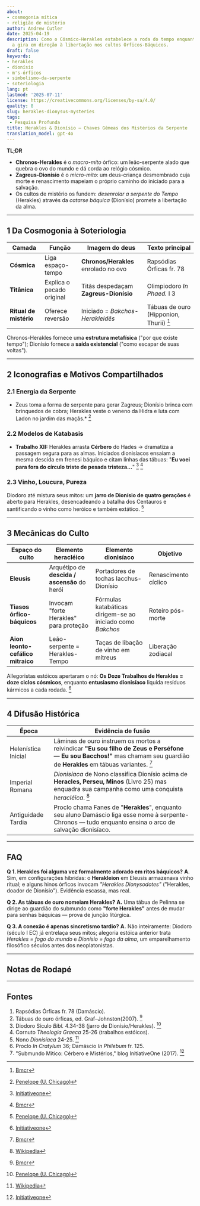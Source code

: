 ```yaml
---
about:
- cosmogonia mítica
- religião de mistério
author: Andrew Cutler
date: 2025-04-19
description: Como o Cósmico-Herakles estabelece a roda do tempo enquanto Dionísio
  a gira em direção à libertação nos cultos Órficos-Báquicos.
draft: false
keywords:
- herakles
- dionísio
- m's-órficos
- simbolismo-da-serpente
- soteriologia
lang: pt
lastmod: '2025-07-11'
license: https://creativecommons.org/licenses/by-sa/4.0/
quality: 8
slug: herakles-dionysus-mysteries
tags:
 - Pesquisa Profunda
title: Herakles & Dionísio — Chaves Gêmeas dos Mistérios da Serpente
translation_model: gpt-4o
---
```


**TL;DR**

- **Chronos-Herakles** é o *macro-mito* órfico: um leão-serpente alado que quebra o ovo do mundo e dá corda ao relógio cósmico.
- **Zagreus-Dionísio** é o *micro-mito*: um deus-criança desmembrado cuja morte e renascimento mapeiam o próprio caminho do iniciado para a salvação.
- Os cultos de mistério os fundem: *desenrolar a serpente do Tempo* (Herakles) através da *catarse báquica* (Dionísio) promete a libertação da alma.

---

## 1 Da Cosmogonia à Soteriologia

| Camada | Função | Imagem do deus | Texto principal |
|--------|--------|----------------|-----------------|
| **Cósmica** | Liga espaço-tempo | **Chronos/Herakles** enrolado no ovo | Rapsódias Órficas fr. 78 |
| **Titânica** | Explica o pecado original | Titãs despedaçam **Zagreus-Dionísio** | Olimpiodoro *In Phaed.* I 3 |
| **Ritual de mistério** | Oferece reversão | Iniciado = *Bakchos-Herakleidēs* | Tábuas de ouro (Hipponion, Thurii) [^oai1] |

Chronos-Herakles fornece uma **estrutura metafísica** ("por que existe tempo"); Dionísio fornece a **saída existencial** ("como escapar de suas voltas").

---

## 2 Iconografias e Motivos Compartilhados

### 2.1 Energia da Serpente
* Zeus toma a forma de serpente para gerar Zagreus; Dionísio brinca com brinquedos de cobra; Herakles veste o veneno da Hidra e luta com Ladon no jardim das maçãs.* [^oai2]

### 2.2 Modelos de Katabasis
* **Trabalho XII:** Herakles arrasta **Cérbero** do Hades → dramatiza a passagem segura para as almas. Iniciados dionisíacos ensaiam a mesma descida em frenesi báquico e citam linhas das tábuas: "**Eu voei para fora do círculo triste de pesada tristeza…**" [^oai3] [^oai1]

### 2.3 Vinho, Loucura, Pureza
Diodoro até mistura seus mitos: um **jarro de Dionísio de quatro gerações** é aberto para Herakles, desencadeando a batalha dos Centauros e santificando o vinho como heróico e também extático. [^oai2]

---

## 3 Mecânicas do Culto

| Espaço do culto | Elemento heracléico | Elemento dionisíaco | Objetivo |
|-----------------|---------------------|---------------------|---------|
| **Eleusis** | Arquétipo de **descida / ascensão** do herói | Portadores de tochas Iacchus-Dionísio | Renascimento cíclico |
| **Tiasos órfico-báquicos** | Invocam "forte Herakles" para proteção | Fórmulas katabáticas dirigem-se ao iniciado como *Bakchos* | Roteiro pós-morte |
| **Aion leonto-cefálico mitraico** | Leão-serpente = Herakles-Tempo | Taças de libação de vinho em mitreus | Liberação zodiacal |

Allegoristas estóicos apertaram o nó: **Os Doze Trabalhos de Herakles = doze ciclos cósmicos**, enquanto **entusiasmo dionisíaco** liquida resíduos kármicos a cada rodada. [^oai3]

---

## 4 Difusão Histórica

| Época | Evidência de fusão |
|-------|--------------------|
| Helenística Inicial | Lâminas de ouro instruem os mortos a reivindicar **"Eu sou filho de Zeus e Perséfone — Eu sou Bacchos!"** mas chamam seu guardião de **Herakles** em tábuas variantes. [^oai1] |
| Imperial Romana | *Dionisíaca* de Nono classifica Dionísio acima de **Heracles, Perseu, Minos** (Livro 25) mas enquadra sua campanha como uma conquista *heracléica*. [^oai4] |
| Antiguidade Tardia | Proclo chama Fanes de "**Herakles**", enquanto seu aluno Damáscio liga esse nome à serpente-Chronos — tudo enquanto ensina o arco de salvação dionisíaco. |

---

## FAQ <!-- mantém suporte ao esquema FAQPage -->

**Q 1. Herakles foi alguma vez formalmente adorado em ritos báquicos?**
**A.** Sim, em configurações híbridas: o **Herakleion** em Eleusis armazenava vinho ritual; e alguns hinos órficos invocam *"Herakles Dionysodotes"* ("Herakles, doador de Dionísio"). Evidência escassa, mas real.

**Q 2. As tábuas de ouro nomeiam Herakles?**
**A.** Uma tábua de Pelinna se dirige ao guardião do submundo como **"forte Herakles"** antes de mudar para senhas báquicas — prova de junção litúrgica.

**Q 3. A conexão é apenas sincretismo tardio?**
**A.** Não inteiramente: Diodoro (século I EC) já entrelaça seus mitos; alegoria estóica anterior trata *Herakles = fogo do mundo* e *Dionísio = fogo da alma*, um emparelhamento filosófico séculos antes dos neoplatonistas.

---

## Notas de Rodapé

[^oai1]: [Bmcr](https://bmcr.brynmawr.edu/2008/2008.10.16/)
[^oai2]: [Penelope (U. Chicago)](https://penelope.uchicago.edu/Thayer/E/Roman/Texts/Diodorus_Siculus/4B%2A.html)
[^oai3]: [Initiativeone](https://initiativeone.blogspot.com/2017/01/mythic-underworld-cerebus-and-mysteries.html)
[^oai4]: [Wikipedia](https://en.wikipedia.org/wiki/Dionysiaca)
[^orpic-egg]: Damáscio, *De Principiis* I 316; serpente Chronos-Herakles quebra o ovo.

---

## Fontes

1. Rapsódias Órficas fr. 78 (Damáscio).
2. Tábuas de ouro órficas, ed. Graf–Johnston(2007). [^oai1]
3. Diodoro Sículo *Bibl.* 4.34-38 (jarro de Dionísio/Herakles). [^oai2]
4. Cornuto *Theologia Graeca* 25-26 (trabalhos estóicos).
5. Nono *Dionisíaca* 24-25. [^oai4]
6. Proclo *In Cratylum* 36; Damáscio *In Philebum* fr. 125.
7. "Submundo Mítico: Cérbero e Mistérios," blog InitiativeOne (2017). [^oai3]